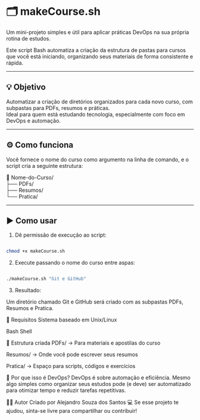 # 🗂️ makeCourse.sh

Um mini-projeto simples e útil para aplicar práticas DevOps na sua própria rotina de estudos.

Este script Bash automatiza a criação da estrutura de pastas para cursos que você está iniciando, organizando seus materiais de forma consistente e rápida.

---

## 💡 Objetivo

Automatizar a criação de diretórios organizados para cada novo curso, com subpastas para PDFs, resumos e práticas.  
Ideal para quem está estudando tecnologia, especialmente com foco em DevOps e automação.

---

## ⚙️ Como funciona

Você fornece o nome do curso como argumento na linha de comando, e o script cria a seguinte estrutura:

📁 Nome-do-Curso/  
├── PDFs/  
├── Resumos/  
└── Pratica/  

---

## ▶️ Como usar

1. Dê permissão de execução ao script:

```bash

chmod +x makeCourse.sh

```
2. Execute passando o nome do curso entre aspas:
```bash

./makeCourse.sh "Git e GitHub"

```
3. Resultado:

Um diretório chamado Git e GitHub será criado com as subpastas PDFs, Resumos e Pratica.

📌 Requisitos
Sistema baseado em Unix/Linux

Bash Shell

📁 Estrutura criada
PDFs/ → Para materiais e apostilas do curso

Resumos/ → Onde você pode escrever seus resumos

Pratica/ → Espaço para scripts, códigos e exercícios

🧠 Por que isso é DevOps?
DevOps é sobre automação e eficiência.
Mesmo algo simples como organizar seus estudos pode (e deve) ser automatizado para otimizar tempo e reduzir tarefas repetitivas.

🙋‍♂️ Autor
Criado por Alejandro Souza dos Santos 💻
Se esse projeto te ajudou, sinta-se livre para compartilhar ou contribuir!
